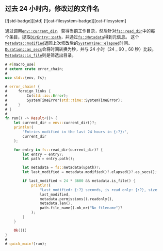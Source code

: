 ## 过去 24 小时内，修改过的文件名

[![std-badge]][std] [![cat-filesystem-badge]][cat-filesystem]

通过调用[`env::current_dir`]，获得当前工作目录，然后针对[`fs::read_dir`]中的每个条目，提取[`DirEntry::path`]，并通过[`fs::Metadata`]得到元信息。 这个[`Metadata::modified`]返回上次修改后的[`SystemTime::elapsed`]时间。[`Duration::as_secs`]会将时间转换为秒，并与 24 小时（24 _ 60 _ 60 秒）比较。[`Metadata::is_file`]则是筛选出目录。

```rust
# #[macro_use]
# extern crate error_chain;
#
use std::{env, fs};

# error_chain! {
#     foreign_links {
#         Io(std::io::Error);
#         SystemTimeError(std::time::SystemTimeError);
#     }
# }
#
fn run() -> Result<()> {
    let current_dir = env::current_dir()?;
    println!(
        "Entries modified in the last 24 hours in {:?}:",
        current_dir
    );

    for entry in fs::read_dir(current_dir)? {
        let entry = entry?;
        let path = entry.path();

        let metadata = fs::metadata(&path)?;
        let last_modified = metadata.modified()?.elapsed()?.as_secs();

        if last_modified < 24 * 3600 && metadata.is_file() {
            println!(
                "Last modified: {:?} seconds, is read only: {:?}, size: {:?} bytes, filename: {:?}",
                last_modified,
                metadata.permissions().readonly(),
                metadata.len(),
                path.file_name().ok_or("No filename")?
            );
        }
    }

    Ok(())
}
#
# quick_main!(run);
```

[`direntry::path`]: https://doc.rust-lang.org/std/fs/struct.DirEntry.html#method.path
[`duration::as_secs`]: https://doc.rust-lang.org/std/time/struct.Duration.html#method.as_secs
[`env::current_dir`]: https://doc.rust-lang.org/std/env/fn.current_dir.html
[`fs::metadata`]: https://doc.rust-lang.org/std/fs/struct.Metadata.html
[`fs::read_dir`]: https://doc.rust-lang.org/std/fs/fn.read_dir.html
[`metadata::is_file`]: https://doc.rust-lang.org/std/fs/struct.Metadata.html#method.is_file
[`metadata::modified`]: https://doc.rust-lang.org/std/fs/struct.Metadata.html#method.modified
[`systemtime::elapsed`]: https://doc.rust-lang.org/std/time/struct.SystemTime.html#method.elapsed
